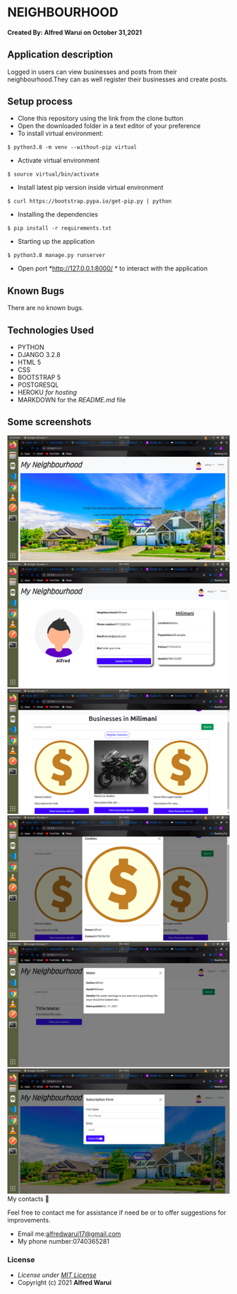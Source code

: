 # NEIGHBOURHOOD
#### Created By: **Alfred Warui** on October 31,2021
## Application description
Logged in users can view businesses and posts from their neighbourhood.They can as well register their businesses and create posts.
## Setup process
* Clone this repository using the link from the clone button
* Open the downloaded folder in a text editor of your preference
* To install virtual environment:
```
$ python3.8 -m venv --without-pip virtual
```
* Activate virtual environment
```
$ source virtual/bin/activate
```
* Install latest pip version inside virtual environment
```
$ curl https://bootstrap.pypa.io/get-pip.py | python
```
* Installing the dependencies
```
$ pip install -r requirements.txt
```
* Starting up the application
```
$ python3.8 manage.py runserver
```

* Open port *http://127.0.0.1:8000/ * to interact with the application

## Known Bugs
There are no known bugs.
## Technologies Used
* PYTHON
* DJANGO 3.2.8
* HTML 5
* CSS
* BOOTSTRAP 5
* POSTGRESQL
* HEROKU *for hosting* 
* MARKDOWN for the *README.md* file
## Some screenshots
<img src="/screenshots/pic1.png" alt="site" >
<img src="/screenshots/pic2.png" alt="site" >
<img src="/screenshots/pic3.png" alt="site" >
<img src="/screenshots/pic4.png" alt="site" >
<img src="/screenshots/pic5.png" alt="site" > 
<img src="/screenshots/pic6.png" alt="site" 

## My contacts &#128241;
Feel free to contact me for assistance if need be or to offer suggestions for improvements.

- Email me:alfredwarui17@gmail.com
- My phone number:0740365281
### License
* *License under [MIT License](LICENSE)*
* Copyright (c) 2021 **Alfred Warui**
